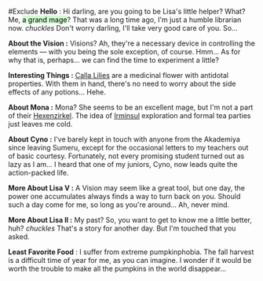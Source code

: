 #Exclude 
**Hello** : Hi darling, are you going to be Lisa's little helper? What? Me, <mark style="background: #BBFABBA6;">a grand mage</mark>? That was a long time ago, I'm just a humble librarian now. *chuckles* Don't worry darling, I'll take very good care of you. So...

**About the Vision :** Visions? Ah, they're a necessary device in controlling the elements — with you being the sole exception, of course. Hmm... As for why that is, perhaps... we can find the time to experiment a little?

**Interesting Things :** [Calla Lilies](https://genshin-impact.fandom.com/wiki/Calla_Lily "Calla Lily") are a medicinal flower with antidotal properties. With them in hand, there's no need to worry about the side effects of any potions... Hehe.

**About Mona :** Mona? She seems to be an excellent mage, but I'm not a part of their [Hexenzirkel](https://genshin-impact.fandom.com/wiki/Hexenzirkel "Hexenzirkel"). The idea of [Irminsul](https://genshin-impact.fandom.com/wiki/Irminsul "Irminsul") exploration and formal tea parties just leaves me cold.

**About Cyno :** I've barely kept in touch with anyone from the Akademiya since leaving Sumeru, except for the occasional letters to my teachers out of basic courtesy. Fortunately, not every promising student turned out as lazy as I am... I heard that one of my juniors, Cyno, now leads quite the action-packed life.

**More About Lisa V :** A Vision may seem like a great tool, but one day, the power one accumulates always finds a way to turn back on you. Should such a day come for me, so long as you're around... Ah, never mind.

**More About Lisa II :** My past? So, you want to get to know me a little better, huh? *chuckles* That's a story for another day. But I'm touched that you asked.

**Least Favorite Food** : I suffer from extreme pumpkinphobia. The fall harvest is a difficult time of year for me, as you can imagine. I wonder if it would be worth the trouble to make all the pumpkins in the world disappear...